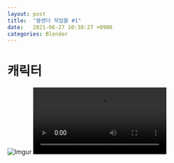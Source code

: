 ```yaml
---
layout: post
title:  "블렌더 작업물 #1"
date:   2021-06-27 10:30:27 +0900
categories: Blender
---
```


# 캐릭터

![Imgur](https://i.imgur.com/58edAwy.jpg)
![Imgur](https://i.imgur.com/k6OEnz6.mp4)